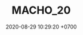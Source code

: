 ---
layout: 
permalink: /team/:title.html
categories: subs
maincover: /assets/avatars/male1.webp
tickets: 75
date: 2020-08-29 10:29:20 +0700
title: MACHO_20
vip: /assets/mis/vip.png
sub: #/assets/mis/sub.png
gift: #/assets/mis/gift.png
bits: /assets/mis/bits.png
---